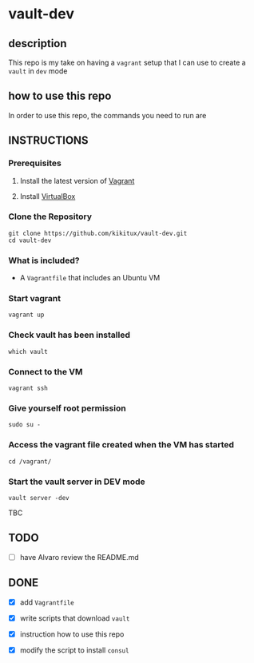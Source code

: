 # vault-dev

## description

This repo is my take on having a `vagrant` setup that I can use to create a `vault` in `dev` mode

## how to use this repo

In order to use this repo, the commands you need to run are

## INSTRUCTIONS

### Prerequisites

1. Install the latest version of [Vagrant](https://www.vagrantup.com/docs/installation)

2. Install [VirtualBox](https://www.virtualbox.org/)

### Clone the Repository

```shell
git clone https://github.com/kikitux/vault-dev.git
cd vault-dev
```

### What is included?

- A `Vagrantfile` that includes an Ubuntu VM

### Start vagrant
```shell
vagrant up
```

### Check vault has been installed
```shell
which vault
```

### Connect to the VM
```shell
vagrant ssh
```

### Give yourself root permission
```shell
sudo su -
```

### Access the vagrant file created when the VM has started
```shell
cd /vagrant/
```

### Start the vault server in DEV mode
```shell
vault server -dev
```

TBC

## TODO
- [ ] have Alvaro review the README.md
 

## DONE
- [x] add `Vagrantfile`
- [x] write scripts that download `vault`
- [x] instruction how to use this repo
- [x] modify the script to install `consul`

